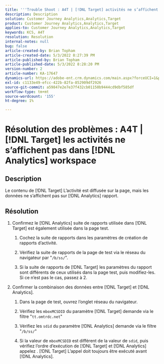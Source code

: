 ```yaml
---
title: '''Trouble Shoot : A4T | [!DNL Target] activités ne s’affichent pas dans l’espace de travail Analytics'
description: Description
solution: Customer Journey Analytics,Analytics,Target
product: Customer Journey Analytics,Analytics,Target
applies-to: Customer Journey Analytics,Analytics,Target
keywords: KCS, A4T
resolution: Resolution
internal-notes: null
bug: false
article-created-by: Brian Topham
article-created-date: 5/3/2022 8:27:39 PM
article-published-by: Brian Topham
article-published-date: 5/3/2022 8:28:20 PM
version-number: 2
article-number: KA-17647
dynamics-url: https://adobe-ent.crm.dynamics.com/main.aspx?forceUCI=1&pagetype=entityrecord&etn=knowledgearticle&id=fe385676-1fcb-ec11-a7b5-6045bd00db25
exl-id: c1133e49-efcc-422b-82fa-852909df2926
source-git-commit: a59847e2e7e37f432cb01150b9444cd9dbf585df
workflow-type: tm+mt
source-wordcount: '155'
ht-degree: 1%

---
```


# Résolution des problèmes : A4T | [!DNL Target] les activités ne s’affichent pas dans [!DNL Analytics] workspace

## Description

Le contenu de [!DNL Target] L’activité est diffusée sur la page, mais les données ne s’affichent pas sur [!DNL Analytics] rapport.

## Résolution

1. Confirmez le [!DNL Analytics] suite de rapports utilisée dans [!DNL Target] est également utilisée dans la page test.

   1. Cochez la suite de rapports dans les paramètres de création de rapports d’activité.

   1. Vérifiez la suite de rapports de la page de test via le réseau du navigateur par &quot;`/b/ss/`&quot;.

   1. Si la suite de rapports de [!DNL Target] les paramètres du rapport sont différents de ceux utilisés dans la page test, puis modifiez-les. Si ce n’est pas le cas, passez à 2.

1. Confirmer la combinaison des données entre [!DNL Target] et [!DNL Analytics].

   1. Dans la page de test, ouvrez l’onglet réseau du navigateur.

   1. Vérifiez les `mboxMCSDID` du paramètre [!DNL Target] demande via le filtre &quot;`tt.omtrdc.net`&quot;

   1. Vérifiez les `sdid` du paramètre [!DNL Analytics] demande via le filtre &quot;`/b/ss/`&quot;

   1. Si la valeur de `mboxMCSDID` est différent de la valeur de `sdid`, puis vérifiez l’ordre d’exécution de [!DNL Target] et [!DNL Analytics] appelez . [!DNL Target] L’appel doit toujours être exécuté avant [!DNL Analytics].
